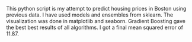 This python script is my attempt to predict housing prices in Boston using previous data. I have used models and ensembles from sklearn. The visualization was done in matplotlib and seaborn. Gradient Boosting gave the best best results of all algorithms. I got a final mean squared error of 11.87.  

